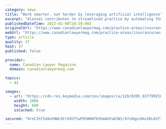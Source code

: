 ```yaml
---
category: news
title: "Work smarter, not harder by leveraging artificial intelligence"
excerpt: "Alexsei contributes to streamlined practice by automating the time-consuming task of legal research The team at Alexsei believes in a division of labour when it comes to the practice of law, and in their quest to build a functional A."
publishedDateTime: 2022-02-08T20:50:00Z
originalUrl: "https://www.canadianlawyermag.com/practice-areas/insurance/work-smarter-not-harder-by-leveraging-artificial-intelligence/363821"
webUrl: "https://www.canadianlawyermag.com/practice-areas/insurance/work-smarter-not-harder-by-leveraging-artificial-intelligence/363821"
type: article
quality: 37
heat: 37
published: false

provider:
  name: Canadian Lawyer Magazine
  domain: canadianlawyermag.com

topics:
  - AI

images:
  - url: "https://cdn-res.keymedia.com/cms/images/ca/120/0395_637799258684161918.jpg"
    width: 1000
    height: 600
    isCached: true

secured: "9rnCIhfIe8xhNWL9C+X92ftwP95HKW7k5hmAUYuKZW1/97cHqpc6KnIKLbSf38TuOykEzdhyva1W/XwN5vkzI3KwFQB5RaPpvvbfgiib60u0EFG267N7NZg4UBFTTa0xbMIphHeHh5wYIpFNqzw5/myYWtDR4h3McrGUHZ+Fozeen6dZ7DzbhXR9ajgLhbWyqjnC/+T0bJGOhCitl/ReWwBKfPjx8lwcDVJrymkhv84HM2Te3edzmoJ6owmMhLr8UfjQy6I/Jk5kUBAZeJXwsprF9V6JL9z6GK3TglfUO63cjYBXRzxwvMpiOGxumqEg5iUoMr+klr+FoleOBO170v1fYSsrvOtx03uErc+AG5Q=;Cc9sH1pXCOKN2vKidWu/Gg=="
---
```


